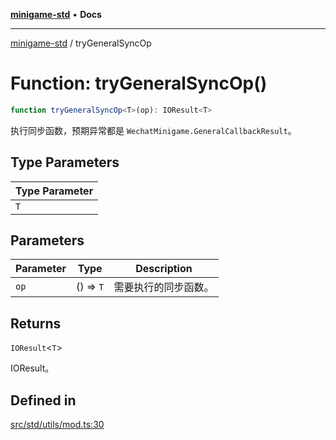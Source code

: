 [**minigame-std**](../README.md) • **Docs**

***

[minigame-std](../README.md) / tryGeneralSyncOp

# Function: tryGeneralSyncOp()

```ts
function tryGeneralSyncOp<T>(op): IOResult<T>
```

执行同步函数，预期异常都是 `WechatMinigame.GeneralCallbackResult`。

## Type Parameters

| Type Parameter |
| ------ |
| `T` |

## Parameters

| Parameter | Type | Description |
| ------ | ------ | ------ |
| `op` | () => `T` | 需要执行的同步函数。 |

## Returns

`IOResult`\<`T`\>

IOResult。

## Defined in

[src/std/utils/mod.ts:30](https://github.com/JiangJie/minigame-std/blob/ffbed6cccc22260d9da27c221c59422568396e08/src/std/utils/mod.ts#L30)
